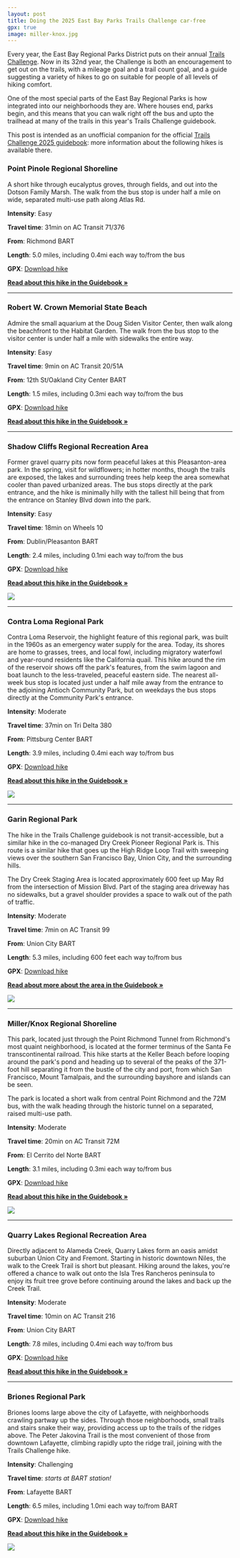 ```yaml
---
layout: post
title: Doing the 2025 East Bay Parks Trails Challenge car-free
gpx: true
image: miller-knox.jpg
---
```


Every year, the East Bay Regional Parks District puts on their annual [Trails Challenge](https://www.ebparks.org/trails-challenge). Now in its 32nd year, the Challenge is both an encouragement to get out on the trails, with a mileage goal and a trail count goal, and a guide suggesting a variety of hikes to go on suitable for people of all levels of hiking comfort.

<!-- excerpt -->

One of the most special parts of the East Bay Regional Parks is how integrated into our neighborhoods they are. Where houses end, parks begin, and this means that you can walk right off the bus and upto the trailhead at many of the trails in this year's Trails Challenge guidebook.

This post is intended as an unofficial companion for the official [Trails Challenge 2025 guidebook](https://www.ebparks.org/sites/default/files/TC-2025-Guidebook-web.pdf): more information about the following hikes is available there.

### Point Pinole Regional Shoreline

A short hike through eucalyptus groves, through fields, and out into the Dotson Family Marsh. The walk from the bus stop is under half a mile on wide, separated multi-use path along Atlas Rd.

**Intensity**: Easy

**Travel time**: 31min on AC Transit 71/376

**From**: Richmond BART

**Length**: 5.0 miles, including 0.4mi each way to/from the bus

**GPX**: <a href="tc2025/point-pinole.gpx">Download hike</a>

**[Read about this hike in the Guidebook »](https://www.ebparks.org/sites/default/files/TC-2025-Guidebook-web.pdf#page=18)**

<div class="shared-container">
    <div class="map" data-gpx="tc2025/point-pinole.gpx"></div>
</div>

---

### Robert W. Crown Memorial State Beach

Admire the small aquarium at the Doug Siden Visitor Center, then walk along the beachfront to the Habitat Garden. The walk from the bus stop to the visitor center is under half a mile with sidewalks the entire way. 

**Intensity**: Easy

**Travel time**: 9min on AC Transit 20/51A

**From**: 12th St/Oakland City Center BART

**Length**: 1.5 miles, including 0.3mi each way to/from the bus

**GPX**: <a href="tc2025/robert-crown.gpx">Download hike</a>

**[Read about this hike in the Guidebook »](https://www.ebparks.org/sites/default/files/TC-2025-Guidebook-web.pdf#page=20)**

<div class="shared-container">
    <div class="map" data-gpx="tc2025/robert-crown.gpx"></div>
</div>

---

### Shadow Cliffs Regional Recreation Area

Former gravel quarry pits now form peaceful lakes at this Pleasanton-area park. In the spring, visit for wildflowers; in hotter months, though the trails are exposed, the lakes and surrounding trees help keep the area somewhat cooler than paved urbanized areas. The bus stops directly at the park entrance, and the hike is minimally hilly with the tallest hill being that from the entrance on Stanley Blvd down into the park.

**Intensity**: Easy

**Travel time**: 18min on Wheels 10

**From**: Dublin/Pleasanton BART

**Length**: 2.4 miles, including 0.1mi each way to/from the bus

**GPX**: <a href="tc2025/shadow-cliffs.gpx">Download hike</a>

**[Read about this hike in the Guidebook »](https://www.ebparks.org/sites/default/files/TC-2025-Guidebook-web.pdf#page=24)**

<div class="shared-container">
    <div class="half"><img src="/assets/shadow-cliffs.jpg"></div>
    <div class="map half" data-gpx="tc2025/shadow-cliffs.gpx"></div>
</div>

---

### Contra Loma Regional Park

Contra Loma Reservoir, the highlight feature of this regional park, was built in the 1960s as an emergency water supply for the area. Today, its shores are home to grasses, trees, and local fowl, including migratory waterfowl and year-round residents like the California quail. This hike around the rim of the reservoir shows off the park's features, from the swim lagoon and boat launch to the less-traveled, peaceful eastern side. The nearest all-week bus stop is located just under a half mile away from the entrance to the adjoining Antioch Community Park, but on weekdays the bus stops directly at the Community Park's entrance.

**Intensity**: Moderate

**Travel time**: 37min on Tri Delta 380

**From**: Pittsburg Center BART

**Length**: 3.9 miles, including 0.4mi each way to/from bus

**GPX**: <a href="tc2025/contra-loma.gpx">Download hike</a>

**[Read about this hike in the Guidebook »](https://www.ebparks.org/sites/default/files/TC-2025-Guidebook-web.pdf#page=32)**

<div class="shared-container">
    <div class="half"><img src="/assets/contra-loma.jpg"></div>
    <div class="map half" data-gpx="tc2025/contra-loma.gpx"></div>
</div>

---

### Garin Regional Park

The hike in the Trails Challenge guidebook is not transit-accessible, but a similar hike in the co-managed Dry Creek Pioneer Regional Park is. This route is a similar hike that goes up the High Ridge Loop Trail with sweeping views over the southern San Francisco Bay, Union City, and the surrounding hills.

The Dry Creek Staging Area is located approximately 600 feet up May Rd from the intersection of Mission Blvd. Part of the staging area driveway has no sidewalks, but a gravel shoulder provides a space to walk out of the path of traffic.

**Intensity**: Moderate

**Travel time**: 7min on AC Transit 99

**From**: Union City BART

**Length**: 5.3 miles, including 600 feet each way to/from bus

**GPX**: <a href="tc2025/garin.gpx">Download hike</a>

**[Read about more about the area in the Guidebook »](https://www.ebparks.org/sites/default/files/TC-2025-Guidebook-web.pdf#page=34)**

<div class="shared-container">
    <div class="half"><img src="/assets/garin.jpg"></div>
    <div class="map half" data-gpx="tc2025/garin.gpx"></div>
</div>

---

### Miller/Knox Regional Shoreline

This park, located just through the Point Richmond Tunnel from Richmond's most quaint neighborhood, is located at the former terminus of the Santa Fe transcontinental railroad. This hike starts at the Keller Beach before looping around the park's pond and heading up to several of the peaks of the 371-foot hill separating it from the bustle of the city and port, from which San Francisco, Mount Tamalpais, and the surrounding bayshore and islands can be seen.

The park is located a short walk from central Point Richmond and the 72M bus, with the walk heading through the historic tunnel on a separated, raised multi-use path.

**Intensity**: Moderate

**Travel time**: 20min on AC Transit 72M

**From**: El Cerrito del Norte BART

**Length**: 3.1 miles, including 0.3mi each way to/from bus

**GPX**: <a href="tc2025/miller-knox.gpx">Download hike</a>

**[Read about this hike in the Guidebook »](https://www.ebparks.org/sites/default/files/TC-2025-Guidebook-web.pdf#page=36)**

<div class="shared-container">
    <div class="half"><img src="/assets/miller-knox.jpg"></div>
    <div class="map half" data-gpx="tc2025/miller-knox.gpx"></div>
</div>

---

### Quarry Lakes Regional Recreation Area

Directly adjacent to Alameda Creek, Quarry Lakes form an oasis amidst suburban Union City and Fremont. Starting in historic downtown Niles, the walk to the Creek Trail is short but pleasant. Hiking around the lakes, you're offered a chance to walk out onto the Isla Tres Rancheros peninsula to enjoy its fruit tree grove before continuing around the lakes and back up the Creek Trail.

**Intensity**: Moderate

**Travel time**: 10min on AC Transit 216

**From**: Union City BART

**Length**: 7.8 miles, including 0.4mi each way to/from bus

**GPX**: <a href="tc2025/quarry-lakes.gpx">Download hike</a>

**[Read about this hike in the Guidebook »](https://www.ebparks.org/sites/default/files/TC-2025-Guidebook-web.pdf#page=38)**

<div class="shared-container">
    <div class="map" data-gpx="tc2025/quarry-lakes.gpx"></div>
</div>

---

### Briones Regional Park

Briones looms large above the city of Lafayette, with neighborhoods crawling partway up the sides. Through those neighborhoods, small trails and stairs snake their way, providing access up to the trails of the ridges above. The Peter Jakovina Trail is the most convenient of those from downtown Lafayette, climbing rapidly upto the ridge trail, joining with the Trails Challenge hike.


**Intensity**: Challenging

**Travel time**: *starts at BART station!*

**From**: Lafayette BART

**Length**: 6.5 miles, including 1.0mi each way to/from BART

**GPX**: <a href="tc2025/briones.gpx">Download hike</a>

**[Read about this hike in the Guidebook »](https://www.ebparks.org/sites/default/files/TC-2025-Guidebook-web.pdf#page=46)**

<div class="shared-container">
    <div class="half"><img src="/assets/briones.jpg"></div>
    <div class="map half" data-gpx="tc2025/briones.gpx"></div>
</div>
